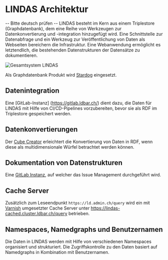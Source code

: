 # LINDAS Architektur

-- Bitte deutsch prüfen -- 
LINDAS besteht im Kern aus einem Triplestore (Graphdatenbank), dem eine Reihe von Werkzeugen zur Datenkonvertierung und -integration hinzugefügt wird. Eine Schnittstelle zur Datenabfrage und ein Werkzeug zur Veröffentlichung von Daten als Webseiten bereichern die Infrastruktur. Eine Webanwendung ermöglicht es letztendlich, die bestehenden Datenstrukturen der Datensätze zu dokumentieren.

![Gesamtsystem LINDAS](/static-assets/img/architecture-DE.jpg)

Als Graphdatenbank Produkt wird [Stardog](https://www.stardog.com/platform/) eingesetzt. 

## Datenintegration

Eine [GitLab-Instanz] (https://gitlab.ldbar.ch/) dient dazu, die Daten für LINDAS mit Hilfe von CI/CD-Pipelines vorzubereiten, bevor sie als RDF im Triplestore gespeichert werden.

## Datenkonvertierungen

Der [Cube Creator](/content/about/tools/de.md#cube-creator) erleichtert die Konvertierung von Daten in RDF, wenn diese als multidimensionale Würfel betrachtet werden können.

## Dokumentation von Datenstrukturen



Eine [GitLab Instanz](https://gitlab.ldbar.ch/), auf welcher das Issue Management durchgeführt wird.



## Cache Server

Zusätzlich zum Leseendpunkt `https://ld.admin.ch/query` wird ein mit [Varnish](https://varnish-cache.org/) umgesetzter Cache Server unter https://lindas-cached.cluster.ldbar.ch/query betrieben.

## Namespaces, Namedgraphs und Benutzernamen

Die Daten in LINDAS werden mit Hilfe von verschiedenen Namespaces organisiert und strukturiert. Die Zugriffskontrolle zu den Daten basiert auf Namedgraphs in Kombination mit Benutzernamen.
